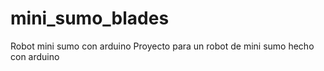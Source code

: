 # mini_sumo_blades
Robot mini sumo con arduino
Proyecto para un robot de mini sumo hecho con arduino
